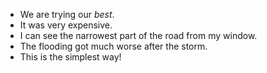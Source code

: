  * We are trying our *best*.
 * It was very expensive.
 * I can see the narrowest part of the road from my window.
 * The flooding got much worse after the storm.
 * This is the simplest way!